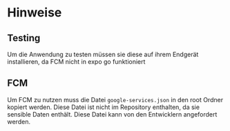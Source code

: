 # Hinweise
## Testing
Um die Anwendung zu testen müssen sie diese auf ihrem Endgerät installieren, da FCM nicht in expo go funktioniert

## FCM
Um FCM zu nutzen muss die Datei `google-services.json` in den root Ordner kopiert werden. Diese Datei ist nicht im Repository enthalten, da sie sensible Daten enthält. Diese Datei kann von den Entwicklern angefordert werden.